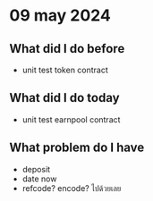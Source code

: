 # 09 may 2024
## What did I do before
- unit test token contract

## What did I do today
- unit test earnpool contract

## What problem do I have
- deposit
- date now
- refcode? encode? ไปด้วยเลย

